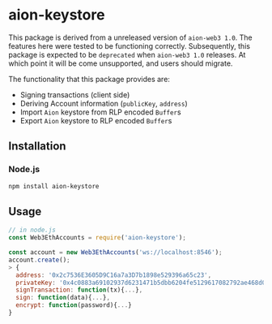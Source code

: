 # aion-keystore

This package is derived from a unreleased version of ``aion-web3 1.0``. The features here were tested to be functioning correctly. Subsequently, this package is expected to be ``deprecated`` when ``aion-web3 1.0`` releases. At which point it will be come unsupported, and users should migrate.

The functionality that this package provides are:

* Signing transactions (client side)
* Deriving Account information (``publicKey``, ``address``)
* Import ``Aion`` keystore from RLP encoded ``Buffer``s
* Export ``Aion`` keystore to RLP encoded ``Buffer``s

## Installation

### Node.js

```bash
npm install aion-keystore
```

## Usage

```js
// in node.js
const Web3EthAccounts = require('aion-keystore');

const account = new Web3EthAccounts('ws://localhost:8546');
account.create();
> {
  address: '0x2c7536E3605D9C16a7a3D7b1898e529396a65c23',
  privateKey: '0x4c0883a69102937d6231471b5dbb6204fe5129617082792ae468d01a3f362318',
  signTransaction: function(tx){...},
  sign: function(data){...},
  encrypt: function(password){...}
}
```